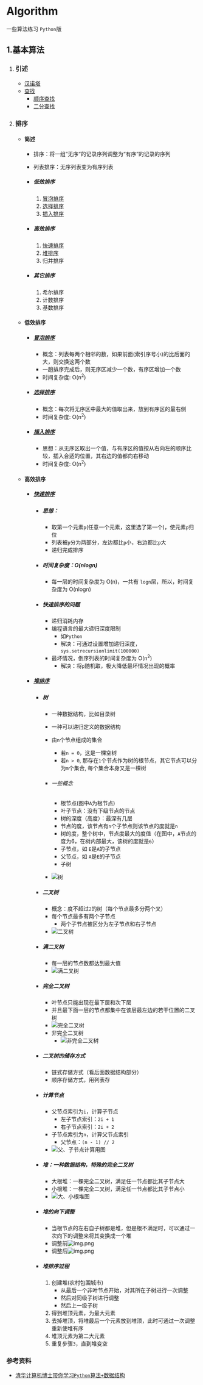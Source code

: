 # Algorithm

一些算法练习 `Python`版

## 1.基本算法
1. ### 引述
    + [汉诺塔](base/hanoi.py)
    + [查找](base/search.py)
        + [顺序查找](base/search.py)
        + [二分查找](base/search.py)

2. ### 排序
    + #### 简述
        + 排序：将一组”无序“的记录序列调整为“有序”的记录的序列
        + 列表排序：无序列表变为有序列表

        + ##### 低效排序
            1. [冒泡排序](base/bubble_sort.py)
            2. [选择排序](base/select_sort.py)
            3. [插入排序](base/insert_sort.py)

        + ##### 高效排序
            1. [快速排序](base/quick_sort.py)
            2. [堆排序](base/heap_sort.py)
            3. 归并排序

        + ##### 其它排序
            1. 希尔排序
            2. 计数排序
            3. 基数排序

    + #### 低效排序
        + ##### [冒泡排序](base/bubble_sort.py)
            + 概念：列表每两个相邻的数，如果前面(索引序号小)的比后面的大，则交换这两个数
            + 一趟排序完成后，则无序区减少一个数，有序区增加一个数
            + 时间复杂度: O(n<sup>2</sup>)

        + ##### [选择排序](base/select_sort.py)
            + 概念：每次将无序区中最大的值取出来，放到有序区的最右侧
            + 时间复杂度: O(n<sup>2</sup>)

        + ##### [插入排序](base/insert_sort.py)
            + 思想：从无序区取出一个值，与有序区的值按从右向左的顺序比较，插入合适的位置，其右边的值都向右移动
            + 时间复杂度: O(n<sup>2</sup>)

    + #### 高效排序
        + ##### [快速排序](base/quick_sort.py)
            + ##### 思想：
                + 取第一个元素`p`(任意一个元素，这里选了第一个)，使元素`p`归位
                + 列表被`p`分为两部分，左边都比`p`小，右边都比`p`大
                + 递归完成排序

            + ##### 时间复杂度：O(nlogn)
                + 每一层的时间复杂度为 O(n)，一共有 `logn`层，所以，时间复杂度为 O(nlogn)

            + ##### 快速排序的问题
                + 递归消耗内存
                + 编程语言的最大递归深度限制
                    + 如`Python`
                    + 解决：可通过设置增加递归深度，`sys.setrecursionlimit(100000)`
                + 最坏情况，倒序列表的时间复杂度为 O(n<sup>2</sup>)
                    + 解决：将`p`随机取，极大降低最坏情况出现的概率

        + ##### [堆排序](base/heap_sort.py)
            + ##### 树
                + 一种数据结构，比如目录树
                + 一种可以递归定义的数据结构
                + 由`n`个节点组成的集合
                    + 若`n = 0`，这是一棵空树
                    + 若`n > 0`, 那存在`1`个节点作为树的根节点，其它节点可以分为`m`个集合, 每个集合本身又是一棵树

                + ###### 一些概念
                    + 根节点(图中`A`为根节点)
                    + 叶子节点：没有下级节点的节点
                    + 树的深度（高度）：最深有几层
                    + 节点的度，该节点有`n`个子节点则该节点的度就是`n`
                    + 树的度，整个树中，节点度最大的度值（在图中，`A`节点的度为6，在树内部最大，该树的度就是`6`）
                    + 子节点，如 `E`是`A`的子节点
                    + 父节点，如 `A`是`E`的子节点
                    + 子树
              + ![树](pics/tree.png)

            + ##### 二叉树
                + 概念：度不超过`2`的树（每个节点最多分两个叉）
                + 每个节点最多有两个子节点
                    + 两个子节点被区分为左子节点和右子节点
                + ![二叉树](pics/tree2.png)

            + ##### 满二叉树
                + 每一层的节点数都达到最大值
                + ![满二叉树](pics/tree3.png)

            + ##### 完全二叉树
                + 叶节点只能出现在最下层和次下层
                + 并且最下面一层的节点都集中在该层最左边的若干位置的二叉树
                + ![完全二叉树](pics/complete_binary_tree.png)
                + 非完全二叉树
                    + ![非完全二叉树](pics/非完全二叉树.png)

            + ##### 二叉树的储存方式
                + 链式存储方式（看后面数据结构部分）
                + 顺序存储方式，用列表存

            + ##### 计算节点
                + 父节点索引为`i`，计算子节点
                    + 左子节点索引：`2i + 1`
                    + 右子节点索引：`2i + 2`
                + 子节点索引为`n`，计算父节点索引
                    + 父节点：`(n - 1) // 2`
                + ![父、子节点计算用图](pics/顺序存储_父子节点索引关系.png)

            + ##### 堆：一种数据结构，特殊的完全二叉树
                + 大根堆：一棵完全二叉树，满足任一节点都比其子节点大
                + 小根堆：一棵完全二叉树，满足任一节点都比其子节点小
                + ![大、小根堆图](pics/root_heap.png)

            + ##### 堆的向下调整
                + 当根节点的左右自子树都是堆，但是根不满足时，可以通过一次向下的调整来将其变换成一个堆
                + 调整前![img.png](pics/heap_sift_down.png)
                + 调整后![img.png](pics/heap_sift.png)

            + ##### 堆排序过程
                1. 创建堆(农村包围城市)
                    + 从最后一个非叶节点开始，对其所在子树进行一次调整
                    + 然后对同级子树进行调整
                    + 然后上一级子树
                2. 得到堆顶元素，为最大元素
                3. 去掉堆顶，将堆最后一个元素放到堆顶，此时可通过一次调整重新使堆有序
                4. 堆顶元素为第二大元素
                5. 重复步骤`3`，直到堆变空

### 参考资料

+ [清华计算机博士带你学习`Python`算法`+`数据结构](https://www.bilibili.com/video/BV1mp4y1D7UP?from=search&seid=2163581747729103305)